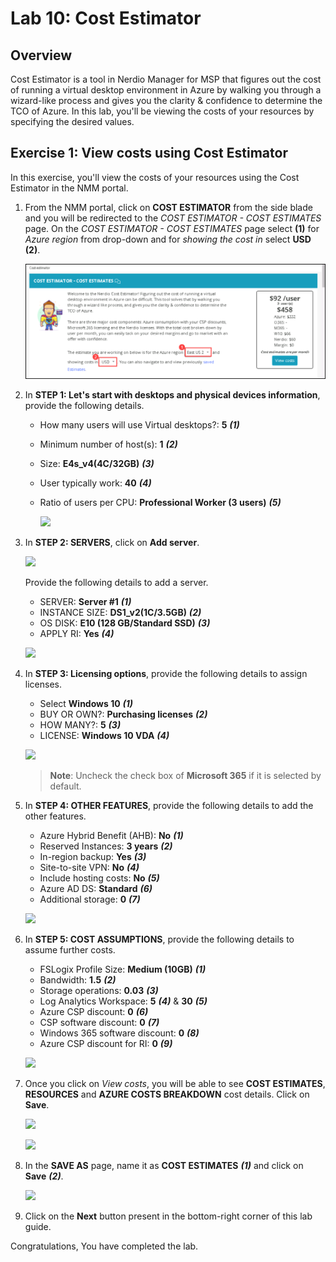 # Lab 10: Cost Estimator

## Overview

Cost Estimator is a tool in Nerdio Manager for MSP that figures out the cost of running a virtual desktop environment in Azure by walking you through a wizard-like process and gives you the clarity & confidence to determine the TCO of Azure. In this lab, you'll be viewing the costs of your resources by specifying the desired values. 

## Exercise 1: View costs using Cost Estimator

In this exercise, you'll view the costs of your resources using the Cost Estimator in the NMM portal.

1. From the NMM portal, click on **COST ESTIMATOR** from the side blade and you will be redirected to the *COST ESTIMATOR - COST ESTIMATES* page. On the *COST ESTIMATOR - COST ESTIMATES* page select **<inject key="Resource group Location" enableCopy="false" /> (1)** for *Azure region* from drop-down and for *showing the cost in* select **USD (2)**.

    ![](media/L11-EX1-S1.png)
   
1. In **STEP 1: Let's start with desktops and physical devices information**, provide the following details.

   * How many users will use Virtual desktops?:  **5** ***(1)*** 
   * Minimum number of host(s):  **1** ***(2)***
   * Size:  **E4s_v4(4C/32GB)** ***(3)***
   * User typically work:  **40** ***(4)***
   * Ratio of users per CPU:  **Professional Worker (3 users)** ***(5)***
   
     ![](media/L11-EX1-S2.png)
   
1. In **STEP 2: SERVERS**, click on **Add server**.

    ![](media/9ss3.1.png)

   Provide the following details to add a server.
   
   * SERVER:  **Server #1** ***(1)***
   * INSTANCE SIZE:  **DS1_v2(1C/3.5GB)** ***(2)***
   * OS DISK:  **E10 (128 GB/Standard SSD)** ***(3)***
   * APPLY RI:  **Yes** ***(4)***

    ![](media/L11-EX1-S3.png)
   
1. In **STEP 3: Licensing options**, provide the following details to assign licenses.

   * Select **Windows 10** ***(1)***
   * BUY OR OWN?:  **Purchasing licenses** ***(2)***
   * HOW MANY?:  **5** ***(3)***
   * LICENSE:  **Windows 10 VDA** ***(4)***
   
    ![](media/L11-EX1-S4.png)
    
    >**Note**: Uncheck the check box of **Microsoft 365** if it is selected by default.
   
1. In **STEP 4: OTHER FEATURES**, provide the following details to add the other features.

   * Azure Hybrid Benefit (AHB):  **No** ***(1)***
   * Reserved Instances:  **3 years** ***(2)***
   * In-region backup:  **Yes** ***(3)***
   * Site-to-site VPN:  **No** ***(4)***
   * Include hosting costs: **No** ***(5)***
   * Azure AD DS: **Standard** ***(6)***
   * Additional storage:  **0** ***(7)***
   
    ![](media/Lab11-Ex1-S5.png)

1. In **STEP 5: COST ASSUMPTIONS**, provide the following details to assume further costs.

   * FSLogix Profile Size:  **Medium (10GB)** ***(1)***
   * Bandwidth:  **1.5** ***(2)***
   * Storage operations:  **0.03** ***(3)***
   * Log Analytics Workspace:  **5** ***(4)*** & **30** ***(5)***
   * Azure CSP discount:  **0** ***(6)***
   * CSP software discount:  **0** ***(7)***
   * Windows 365 software discount:  **0** ***(8)***
   * Azure CSP discount for RI:  **0** ***(9)***
   
    ![](media/Lab11-Ex1-S6.png)
   
1. Once you click on *View costs*, you will be able to see **COST ESTIMATES**, **RESOURCES** and **AZURE COSTS BREAKDOWN** cost details. Click on **Save**.

    ![](media/9ss7.png)
   
    ![](media/9ss8.png)
   
1. In the **SAVE AS** page, name it as **COST ESTIMATES** ***(1)*** and click on **Save** ***(2)***.

    ![](media/9ss9.png)
   
1. Click on the **Next** button present in the bottom-right corner of this lab guide.

Congratulations, You have completed the lab.


  
      
